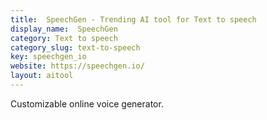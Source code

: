 ```yaml
---
title:  SpeechGen - Trending AI tool for Text to speech
display_name:  SpeechGen
category: Text to speech
category_slug: text-to-speech
key: speechgen_io
website: https://speechgen.io/
layout: aitool
---
```


Customizable online voice generator.
